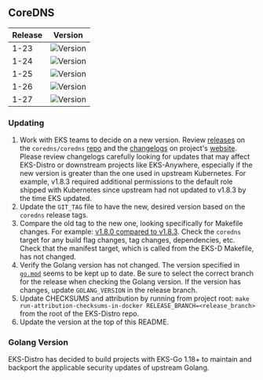 ## CoreDNS

| Release | Version                                                      |
|---------|--------------------------------------------------------------|
| 1-23    | ![Version](https://img.shields.io/badge/version-v1.8.7-blue) |
| 1-24    | ![Version](https://img.shields.io/badge/version-v1.9.3-blue) |
| 1-25    | ![Version](https://img.shields.io/badge/version-v1.9.3-blue) |
| 1-26    | ![Version](https://img.shields.io/badge/version-v1.9.3-blue) |
| 1-27    | ![Version](https://img.shields.io/badge/version-v1.10.1-blue)|

### Updating

1. Work with EKS teams to decide on a new version. Review 
   [releases](https://github.com/coredns/coredns/releases) on the
   `coredns/coredns` [repo](https://github.com/coredns/coredns) and the 
   [changelogs](https://coredns.io/blog/) on project's
   [website](https://coredns.io/). Please review changelogs carefully looking
   for updates that may affect EKS-Distro or downstream projects like 
   EKS-Anywhere, especially if the new version is greater than the one used in
   upstream Kubernetes. For example, v1.8.3 required additional permissions to 
   the default role shipped with Kubernetes since upstream had not updated to 
   v1.8.3 by the time EKS updated.
2. Update the `GIT_TAG` file to have the new, desired version based on the
   `coredns` release tags.
3. Compare the old tag to the new one, looking specifically for Makefile changes.
   For example:
   [v1.8.0 compared to v1.8.3](https://github.com/coredns/coredns/compare/v1.8.0...v1.8.3). 
   Check the `coredns` target for any build flag changes, tag changes,
   dependencies, etc. Check that the manifest target, which is called from the 
   EKS-D Makefile, has not changed.
4. Verify the Golang version has not changed. The version specified in
   [`go.mod`](https://github.com/coredns/coredns/blob/master/go.mod) seems to be
   kept up to date. Be sure to select the correct branch for the release when 
   checking the Golang version. If the version has changes, update 
   `GOLANG_VERSION` in the release branch.
5. Update CHECKSUMS and attribution by running from project root:
   `make run-attribution-checksums-in-docker RELEASE_BRANCH=<release_branch>`
   from the root of the EKS-Distro repo.
6. Update the version at the top of this README.


### Golang Version

EKS-Distro has decided to build projects with EKS-Go 1.18+ to maintain and backport the applicable security updates of upstream Golang.
